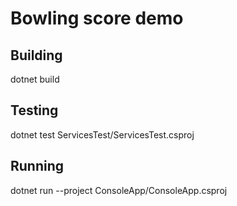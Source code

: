 # Bowling score demo
## Building
dotnet build
## Testing
dotnet test ServicesTest/ServicesTest.csproj
## Running
dotnet run --project ConsoleApp/ConsoleApp.csproj

